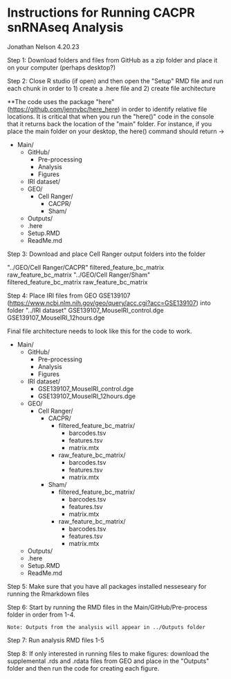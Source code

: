 # Instructions for Running CACPR snRNAseq Analysis
Jonathan Nelson
4.20.23

Step 1: Download folders and files from GitHub as a zip folder and place it on your computer (perhaps desktop?)

Step 2: Close R studio (if open) and then open the "Setup" RMD file and run each chunk in order to 1) create a .here file and 2) create file architecture

**The code uses the package "here" (https://github.com/jennybc/here_here) in order to identify relative file locations. It is critical that when you run the "here()" code in the console that it returns back the location of the "main" folder. For instance, if you place the main folder on your desktop, the here() command should return -> 

* Main/
  * GitHub/
     * Pre-processing
     * Analysis
     * Figures
  * IRI dataset/
  * GEO/
     * Cell Ranger/
       * CACPR/
       * Sham/
  * Outputs/
  * .here 
  * Setup.RMD
  * ReadMe.md

Step 3: Download and place Cell Ranger output folders into the folder 

"../GEO/Cell Ranger/CACPR"
	filtered_feature_bc_matrix
	raw_feature_bc_matrix
"../GEO/Cell Ranger/Sham"
	filtered_feature_bc_matrix
	raw_feature_bc_matrix

Step 4: Place IRI files from GEO GSE139107 (https://www.ncbi.nlm.nih.gov/geo/query/acc.cgi?acc=GSE139107) into folder "../IRI dataset"
	GSE139107_MouseIRI_control.dge
	GSE139107_MouseIRI_12hours.dge

Final file architecture needs to look like this for the code to work. 

* Main/
  * GitHub/
     * Pre-processing
     * Analysis
     * Figures
  * IRI dataset/
     * GSE139107_MouseIRI_control.dge
     * GSE139107_MouseIRI_12hours.dge
  * GEO/
     * Cell Ranger/
       * CACPR/
         * filtered_feature_bc_matrix/
           * barcodes.tsv
           * features.tsv
           * matrix.mtx
         * raw_feature_bc_matrix/
           * barcodes.tsv
           * features.tsv
           * matrix.mtx
       * Sham/
         * filtered_feature_bc_matrix/
           * barcodes.tsv
           * features.tsv
           * matrix.mtx
         * raw_feature_bc_matrix/
           * barcodes.tsv
           * features.tsv
           * matrix.mtx
  * Outputs/
  * .here 
  * Setup.RMD
  * ReadMe.md

Step 5: Make sure that you have all packages installed nesseseary for running the Rmarkdown files

Step 6: Start by running the RMD files in the Main/GitHub/Pre-process folder in order from 1-4.

	Note: Outputs from the analysis will appear in ../Outputs folder 

Step 7: Run analysis RMD files 1-5

Step 8: If only interested in running files to make figures: download the supplemental .rds and .rdata files from GEO and place in the "Outputs" folder and then run the code for creating each figure. 

